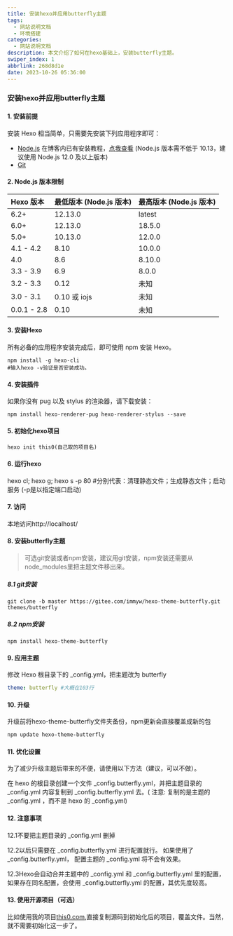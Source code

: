 ```yaml
---
title: 安装hexo并应用butterfly主题
tags:
  - 网站说明文档
  - 环境搭建
categories:
  - 网站说明文档
description: 本文介绍了如何在hexo基础上，安装butterfly主题。
swiper_index: 1
abbrlink: 268d8d1e
date: 2023-10-26 05:36:00
---
```

### 安装hexo并应用butterfly主题

#### 1. 安装前提

安装 Hexo 相当简单，只需要先安装下列应用程序即可：

- [Node.js](http://nodejs.org/) 在博客内已有安装教程，[点我查看](http://this0.com/post/2023825a.html) (Node.js 版本需不低于 10.13，建议使用 Node.js 12.0 及以上版本)
- [Git](http://git-scm.com/)

#### 2. Node.js 版本限制

| Hexo 版本   | 最低版本 (Node.js 版本) | 最高版本 (Node.js 版本) |
| :---------- | :---------------------- | :---------------------- |
| 6.2+        | 12.13.0                 | latest                  |
| 6.0+        | 12.13.0                 | 18.5.0                  |
| 5.0+        | 10.13.0                 | 12.0.0                  |
| 4.1 - 4.2   | 8.10                    | 10.0.0                  |
| 4.0         | 8.6                     | 8.10.0                  |
| 3.3 - 3.9   | 6.9                     | 8.0.0                   |
| 3.2 - 3.3   | 0.12                    | 未知                    |
| 3.0 - 3.1   | 0.10 或 iojs            | 未知                    |
| 0.0.1 - 2.8 | 0.10                    | 未知                    |

#### 3. 安装Hexo

所有必备的应用程序安装完成后，即可使用 npm 安装 Hexo。

```
npm install -g hexo-cli
#输入hexo -v验证是否安装成功。
```

#### 4. 安装插件

如果你没有 pug 以及 stylus 的渲染器，请下载安装：

```
npm install hexo-renderer-pug hexo-renderer-stylus --save
```

#### 5. 初始化hexo项目

```
hexo init this0(自己取的项目名)
```

#### 6. 运行hexo

hexo cl; hexo g; hexo s -p 80
#分别代表：清理静态文件；生成静态文件；启动服务 (-p是以指定端口启动)

#### 7. 访问

本地访问http://localhost/

#### 8. 安装butterfly主题

> 可选git安装或者npm安装，建议用git安装，npm安装还需要从node_modules里把主题文件移出来。

##### 8.1 git安装

```
git clone -b master https://gitee.com/immyw/hexo-theme-butterfly.git themes/butterfly
```

##### 8.2 npm安装

```
npm install hexo-theme-butterfly
```

#### 9. 应用主题

修改 Hexo 根目录下的 _config.yml，把主题改为 butterfly

```yml
theme: butterfly #大概在103行
```

#### 10. 升级

升级前将hexo-theme-butterfly文件夹备份，npm更新会直接覆盖成新的包

```bash
npm update hexo-theme-butterfly
```

#### 11. 优化设置

为了减少升级主题后带来的不便，请使用以下方法（建议，可以不做）。

在 hexo 的根目录创建一个文件 _config.butterfly.yml，并把主题目录的 _config.yml 内容复制到 _config.butterfly.yml 去。( 注意: 复制的是主题的 _config.yml ，而不是 hexo 的 _config.yml)

#### 12. 注意事项

12.1不要把主题目录的 _config.yml 删掉

12.2以后只需要在 _config.butterfly.yml 进行配置就行。
如果使用了 _config.butterfly.yml， 配置主题的 _config.yml 将不会有效果。

12.3Hexo会自动合并主题中的 _config.yml 和 _config.butterfly.yml 里的配置，如果存在同名配置，会使用 _config.butterfly.yml 的配置，其优先度较高。

#### 13. 使用开源项目（可选）

比如使用我的项目[this0.com](http://www.this0.com),直接复制源码到初始化后的项目，覆盖文件。当然，就不需要初始化这一步了。

